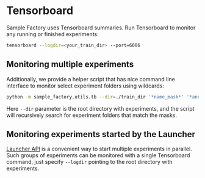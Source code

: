 # Tensorboard

Sample Factory uses Tensorboard summaries.
Run Tensorboard to monitor any running or finished experiments:

```bash
tensorboard --logdir=<your_train_dir> --port=6006
```

## Monitoring multiple experiments

Additionally, we provide a helper script that has nice command line interface to monitor select experiment folders using wildcards:

```bash
python -m sample_factory.utils.tb --dir=./train_dir '*name_mask*' '*another*mask*'
```

Here `--dir` parameter is the root directory with experiments, and the script will recursively search for experiment folders that match the masks.

## Monitoring experiments started by the Launcher

[Launcher API](../04-experiments/experiment-launcher.md) is a convenient way to start multiple experiments in parallel.
Such groups of experiments can be monitored with a single Tensorboard command, just specify `--logdir` pointing to the root directory with experiments.
